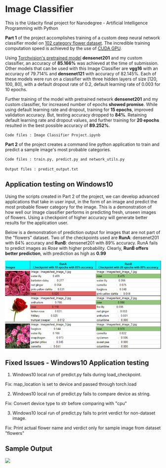 # Image Classifier
This is the Udacity final project for Nanodegree - Artificial Intelligence Programming with Python

**Part 1** of the project accomplishes training of a custom deep neural network classifier model on [102 category flower dataset](http://www.robots.ox.ac.uk/~vgg/data/flowers/102/index.html). The incredible training computation speed is achieved by the use of [CUDA GPU](https://en.wikipedia.org/wiki/CUDA).

Using [Torchvision's pretrained model](https://pytorch.org/docs/0.3.0/torchvision/models.html) **densenet201** and my custom classifier, an accuracy of **85.166%** was achieved at the time of submission.  
Other models that can be used with this Image Classifier are **vgg16** with an accuracy of 79.714%
and **densenet121** with accuracy of 82.145%. Each of these models were run on a classifier with three hidden layers of size [120, 100, 80],
with a default dropout rate of 0.2, default learning rate of 0.003 for 10 epochs.

Further training of the model with pretrained network **densenet201** and my custom classifier, for increased number of epochs **showed promise**. While using default learning rate and dropout, training for **15 epochs**, improved validation accuracy. But, testing accuracy dropped to **84%**. Retaining default learning rate and dropout values, and further training for **20 epochs** resulted in the best possible accuracy of **89.252%**.

    Code files : Image Classifier Project.ipynb


**Part 2** of the project creates a command line python application to train and predict a sample image's most probable categories.

    Code files : train.py, predict.py and network_utils.py

    Output files : predict_output.txt

## Application testing on Windows10

Using the scripts created in Part 2 of the project, we can develop advanced applications that take in user input, in the form of an image and predict the most probable flower category for the image. This is a demonstration of how well our Image classifier performs in predicting fresh, unseen images of flowers. Using a checkpoint of higher accuracy will generate better results for the application user.

Below is a demonstration of prediction output for images that are not part of the "flowers" dataset. Two of the checkpoints used are **RunA**: densenet201 with 84% accuracy and **RunB**: densenet201 with 89% accuracy. RunA fails to predict images as *_Rose_* with higher probability. Clearly, **RunB offers better prediction**, with prediction as high as **0.99**

![RunA vs RunB](ut_image.jpg)


## Fixed Issues - Windows10 Application testing

1. Windows10 local run of predict.py fails during load_checkpoint.

Fix: map_location is set to device and passed through torch.load

2. Windows10 local run of predict.py fails to compare device as string.

Fix: Convert device type to str before comparing with "cpu"

3. Windows10 local run of predict.py fails to print verdict for non-dataset image.

Fix: Print actual flower name and verdict only for sample image from dataset "flowers"


## Sample Output

![](sample_output.jpg)
